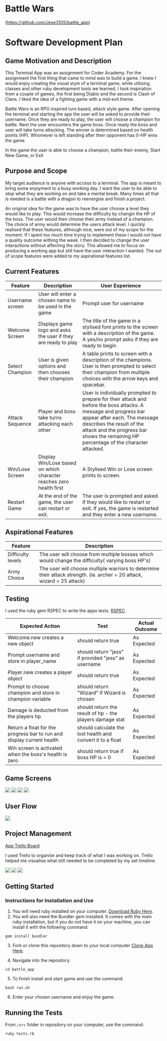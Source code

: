 # Battle Wars

(https://github.com/Jese310S/battle_app)

# Software Development Plan

## Game Motivation and Description

This Terminal App was an assignment for Coder Academy.  For the assignment the first thing that came to mind was to build a game.  I knew I would enjoy creating the visual style of a terminal game, while utilising classes and other ruby development tools we learned.  I took inspiration from a couple of games, the first being Diablo and the second is Clash of Clans.  I liked the idea of a fighting game with a mid-evil theme.

Battle Wars is an RPG inspired turn based, attack style game.  After opening the terminal and starting the app the user will be asked to provide their username.  Once they are ready to play, the user will choose a champion for battle.  Next the user encounters the game boss.  Once ready the boss and user will take turns attacking. The winner is determined based on health points (HP). Whomever is left standing after their opponent has 0-HP wins the game.  

In the game the user is able to choose a champion, battle their enemy, Start New Game, or Exit

## Purpose and Scope

My target audience is anyone with access to a terminal.  The app is meant to bring some enjoyment to a busy working day.  I want the user to be able to stop what they are working on and take a mental break.  Many times all that is needed is a battle with a dragon to reenergise and finish a project.

An original idea for the game was to have the user choose a level they would like to play. This would increase the difficulty by changin the HP of the boss.  The user would then choose their army instead of a champion.  The choice of army would determine the users attack level.  I quickly realised that these features, although nice, were out of my scope for the moment.  If I spent too much time trying to implement these I would not have a quality outcome withing the week.  I then decided to change the user interactions without affecting the story. This allowed me to focus on producing a working app but still have the user interaction I wanted.  The out of scope features were added to my aspirational features list.



## Current Features


| Feature | Description | User Experience |
| ------ | ------ | ------- | 
| Username screen  | User will enter a chosen name to be used in the game | Prompt user for username
| Welcome Screen | Displays game logo and asks the user if they are ready to play | The title of the game in a stylised font prints to the screen with a description of the game. A yes/no prompt asks if they are ready to begin 
| Select Champion | User is given options and then chooses their champion | A table prints to screen with a description of the champions. User is then  prompted to select their champion from multiple choices with the arrow keys and spacebar.
| Attack Sequence | Player and boss take turns attacking each other | User is individually prompted to prepare for their attack and before the boss attacks. A message and progress bar appear after each.  The message describes the result of the attack and the progress bar shows the remaining HP percentage of the character attacked. 
| Win/Lose Screen | Display Win/Lose based on which character reaches zero health first | A Stylised Win or Lose screen prints to screen.
| Restart Game | At the end of the game, the user can restart or exit. | The user is prompted and asked if they would like to restart or exit.  If yes, the game is restarted and they enter a new username.

## Aspirational Features
| Feature | Description |
| ------ | ------ |
|Difficulty levels | The user will choose from multiple bosses which would change the difficulty( varying boss HP's)
|Army Choice | The user will choose multiple warriors to determine their attack strength. (ie. archer = 20 attack, wizard = 25 attack)



## Testing

I used the ruby gem RSPEC to write the apps tests. [RSPEC](https://rubygems.org/gems/rspec)


| Expected Action | Test | Actual Outcome |
| ------ | ------ | ------- |
| Welcome.new creates a new object  | should return true | As Expected
| Prompt username and store in player_name | should return "jess" if provided "jess" as username | As Expected
| Player.new creates a player object | should return true | As Expected
| Prompt to choose champion and store in champion variable | should return "Wizard" if Wizard is chosen| As Expected
| Damage is deducted from the players hp | should return the result of hp - the players damage stat| As Expected
| Return a float for the progress bar to run and display current health | should calculate the lost health and convert it to a float | As Expected
| Win screen is activated when the boss's health is zero | should return true if boss HP is = 0 | As Expected


## Game Screens

![](./docs/gifs/welcome_screen.gif)
![](./docs/gifs/hit.gif)
![](./docs/gifs/choose_champ.gif)
![](./docs/gifs/Win_screen.gif)


## User Flow
![](./docs/gifs/flow_chart.png)


## Project Management
[App Trello Board](https://www.ruby-lang.org/en/)

I used Trello to organise and keep track of what I was working on. Trello helped me visualise what still needed to be completed by my set timeline.

![](./docs/trello/trello_1.png)
![](./docs/trello/trello_4.png)
![](./docs/trello/trello_7.png)


## Getting Started

### Instructions for Installation and Use

1. You will need ruby installed on your computer. [Download Ruby Here](https://www.ruby-lang.org/en/).
2. You will also need the Bundler gem installed. It comes with the main ruby installation, but if you do not have it on your machine, you can install it with the following command:

`gem install bundler`

3. Fork or clone this repository down to your local computer [Clone App Here](https://github.com/Jese310S/battle_app.git).

4. Navigate into the repository.

`cd battle_app`

5. To finish install and start game and use the command:

`bash run.sh`

6. Enter your chosen username and enjoy the game.


## Running the Tests

From `/src` folder in repository on your computer, use the command:

`ruby tests.rb`


















